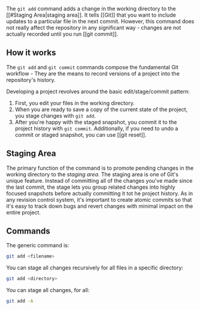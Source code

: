 The `git add` command adds a change in the working directory to the [[#Staging Area|staging area]]. It tells [[Git]] that you want to include updates to a particular file in the next commit. However, this command does not really affect the repository in any significant way - changes are not actually recorded until you run [[git commit]].
## How it works
The `git add` and `git commit` commands compose the fundamental Git workflow - They are the means to record versions of a project into the repository's history.

Developing a project revolves around the basic edit/stage/commit pattern:
1. First, you edit your files in the working directory.
2. When you are ready to save a copy of the current state of the project, you stage changes with `git add`.
3. After you're happy with the staged snapshot, you commit it to the project history with `git commit`.
Additionally, if you need to undo a commit or staged snapshot, you can use [[git reset]].
## Staging Area
The primary function of the command is to promote pending changes in the working directory to the *staging area*. The staging area is one of Git's unique feature. Instead of committing all of the changes you've made since the last commit, the stage lets you group related changes into highly focused snapshots before actually committing it tot he project history. As in any revision control system, it's important to create atomic commits so that it's easy to track down bugs and revert changes with minimal impact on the entire project.
## Commands
The generic command is:
```zsh
git add <filename>
```

You can stage all changes recursively for all files in a specific directory:
```zsh
git add <directory>
```

You can stage all changes, for all:
```zsh
git add -A
```

